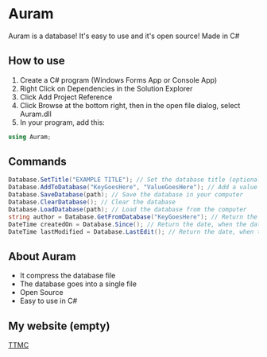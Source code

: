 # Auram

Auram is a database! It's easy to use and it's open source! Made in C#

## How to use

1. Create a C# program (Windows Forms App or Console App)
2. Right Click on Dependencies in the Solution Explorer
3. Click Add Project Reference
4. Click Browse at the bottom right, then in the open file dialog, select Auram.dll
5. In your program, add this:

```cs
using Auram;
```

## Commands

```cs
Database.SetTitle("EXAMPLE TITLE"); // Set the database title (optional)
Database.AddToDatabase("KeyGoesHere", "ValueGoesHere"); // Add a value to database
Database.SaveDatabase(path); // Save the database in your computer
Database.ClearDatabase(); // Clear the database
Database.LoadDatabase(path); // Load the database from the computer
string author = Database.GetFromDatabase("KeyGoesHere"); // Return the value of the key given
DateTime createdOn = Database.Since(); // Return the date, when the database created
DateTime lastModified = Database.LastEdit(); // Return the date, when the database edited
```

## About Auram
- It compress the database file
- The database goes into a single file
- Open Source
- Easy to use in C#

## My website (empty)
[TTMC](https://ttmc.site/)